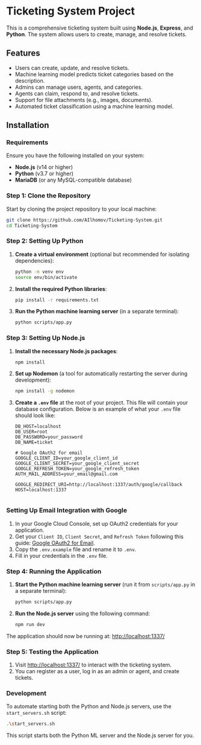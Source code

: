 
# Ticketing System Project

This is a comprehensive ticketing system built using **Node.js**, **Express**, and **Python**. The system allows users to create, manage, and resolve tickets.

## Features
- Users can create, update, and resolve tickets.
- Machine learning model predicts ticket categories based on the description.
- Admins can manage users, agents, and categories.
- Agents can claim, respond to, and resolve tickets.
- Support for file attachments (e.g., images, documents).
- Automated ticket classification using a machine learning model.

## Installation

### Requirements
Ensure you have the following installed on your system:
- **Node.js** (v14 or higher)
- **Python** (v3.7 or higher)
- **MariaDB** (or any MySQL-compatible database)

### Step 1: Clone the Repository

Start by cloning the project repository to your local machine:

```bash
git clone https://github.com/AIlhomov/Ticketing-System.git
cd Ticketing-System
```

### Step 2: Setting Up Python

1. **Create a virtual environment** (optional but recommended for isolating dependencies):
   ```bash
   python -m venv env
   source env/bin/activate
   ```

2. **Install the required Python libraries**:
   ```bash
   pip install -r requirements.txt
   ```

3. **Run the Python machine learning server** (in a separate terminal):
   ```bash
   python scripts/app.py
   ```

### Step 3: Setting Up Node.js

1. **Install the necessary Node.js packages**:
   ```bash
   npm install
   ```

2. **Set up Nodemon** (a tool for automatically restarting the server during development):
   ```bash
   npm install -g nodemon
   ```

3. **Create a `.env` file** at the root of your project. This file will contain your database configuration. Below is an example of what your `.env` file should look like:

   ```env
   DB_HOST=localhost
   DB_USER=root
   DB_PASSWORD=your_password
   DB_NAME=ticket

   # Google OAuth2 for email
   GOOGLE_CLIENT_ID=your_google_client_id
   GOOGLE_CLIENT_SECRET=your_google_client_secret
   GOOGLE_REFRESH_TOKEN=your_google_refresh_token
   AUTH_MAIL_ADDRESS=your_email@gmail.com

   GOOGLE_REDIRECT_URI=http://localhost:1337/auth/google/callback
   HOST=localhost:1337


   ```
### Setting Up Email Integration with Google

1. In your Google Cloud Console, set up OAuth2 credentials for your application.
2. Get your `Client ID`, `Client Secret`, and `Refresh Token` following this guide: [Google OAuth2 for Email](https://developers.google.com/identity/protocols/oauth2).
3. Copy the `.env.example` file and rename it to `.env`.
4. Fill in your credentials in the `.env` file.

### Step 4: Running the Application

1. **Start the Python machine learning server** (run it from `scripts/app.py` in a separate terminal):
   ```bash
   python scripts/app.py
   ```

2. **Run the Node.js server** using the following command:
   ```bash
   npm run dev
   ```

The application should now be running at:
[http://localhost:1337/](http://localhost:1337/)

### Step 5: Testing the Application

1. Visit [http://localhost:1337/](http://localhost:1337/) to interact with the ticketing system.
2. You can register as a user, log in as an admin or agent, and create tickets.
### Development

To automate starting both the Python and Node.js servers, use the `start_servers.sh` script:

```bash
.\start_servers.sh
```

This script starts both the Python ML server and the Node.js server for you.
